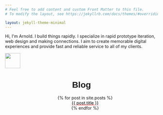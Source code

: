 ```yaml
---
# Feel free to add content and custom Front Matter to this file.
# To modify the layout, see https://jekyllrb.com/docs/themes/#overriding-theme-defaults

layout: jekyll-theme-minimal
---
```

<head>
<link href="https://fonts.googleapis.com/css2?family=Raleway:ital,wght@1,500&display=swap" rel="stylesheet">
</head>
<style>
  li > a {
    color: black;
  }

  #hero {
    width: 100%;
    height: 50%;
    transition: background-color .75s ease;
    background-color: #fff;
    padding: 10px;
  }

  #hero:hover{
   background-color: #fc0;
   color: white;
  }

  #hero p {
  font-family: 'Raleway', sans-serif;
  font-weight: 700;
  font-size: 50px;
  }

  #twitter {
    position: relative;
    left: 90%;
    top: 120px;
    visibility: hidden;
  }

  #hero:hover > a > #twitter {
    visibility: visible;
  }

  @media only screen
  and (min-device-width: 375px)
  and (max-device-width: 667px)
  and (-webkit-min-device-pixel-ratio: 2) {
   .hero {
     margin-bottom: 50px;
   }   
 }



</style>
<div id='hero'>
  <p>Hi, I'm Arnold. I build things rapidly. I specialize in rapid prototype iteration, web design and making connections. I aim to create memorable digital experiences and provide fast and reliable service to all of my clients.</p>
  <a href="https://twitter.com/Arnold_SandersR">
  <img src="https://b4thestorm.github.io/pages/assets/images/twitter-logo@logotyp.us.svg" width="50px;" id="twitter"></a>
</div>
<center>
<h1 style="font-family: 'Raleway', sans-serif;">Blog</h1>
<ul style="list-style: none;">
  {% for post in site.posts %}
    <li>
      <a href="{{ post.url }}" style="text-decoration-color: red;">{{ post.title }}</a>
    </li>
  {% endfor %}
</ul>
</center>
